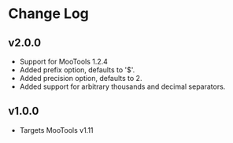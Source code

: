 Change Log
==========

v2.0.0
------

* Support for MooTools 1.2.4
* Added prefix option, defaults to '$'.
* Added precision option, defaults to 2.
* Added support for arbitrary thousands and decimal separators.

v1.0.0
------

* Targets MooTools v1.11